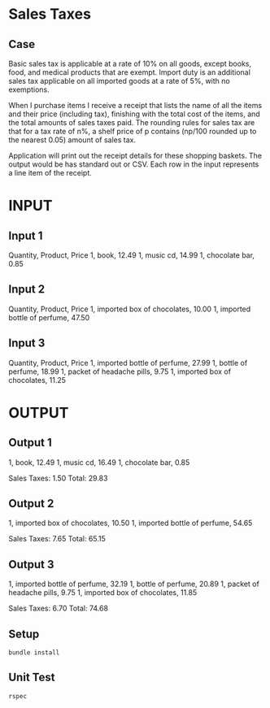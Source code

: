 # Sales Taxes

## Case
Basic sales tax is applicable at a rate of 10% on all goods, except books, food,
and medical products that are exempt. Import duty is an additional sales tax applicable
on all imported goods at a rate of 5%, with no exemptions.

When I purchase items I receive a receipt that lists the name of all the items and
their price (including tax), finishing with the total cost of the items, and the
total amounts of sales taxes paid. The rounding rules for sales tax are that for
a tax rate of n%, a shelf price of p contains (np/100 rounded up to the nearest 0.05)
amount of sales tax.

Application will print out the receipt details for these shopping baskets. The output would be has standard out or CSV. Each row in the input represents a line item of the receipt.

# INPUT

## Input 1
Quantity, Product, Price
1, book, 12.49
1, music cd, 14.99
1, chocolate bar, 0.85

## Input 2
Quantity, Product, Price
1, imported box of chocolates, 10.00
1, imported bottle of perfume, 47.50

## Input 3
Quantity, Product, Price
1, imported bottle of perfume, 27.99
1, bottle of perfume, 18.99
1, packet of headache pills, 9.75
1, imported box of chocolates, 11.25

# OUTPUT

## Output 1
1, book, 12.49
1, music cd, 16.49
1, chocolate bar, 0.85

Sales Taxes: 1.50
Total: 29.83

## Output 2
1, imported box of chocolates, 10.50
1, imported bottle of perfume, 54.65

Sales Taxes: 7.65
Total: 65.15

## Output 3
1, imported bottle of perfume, 32.19
1, bottle of perfume, 20.89
1, packet of headache pills, 9.75
1, imported box of chocolates, 11.85

Sales Taxes: 6.70
Total: 74.68


## Setup
```
bundle install
```

## Unit Test

```
rspec
```
